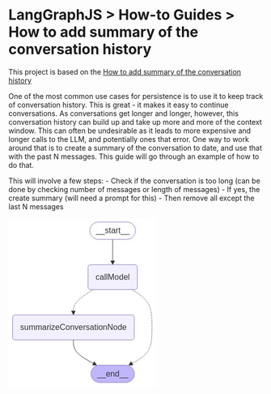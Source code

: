 # LangGraphJS > How-to Guides > How to add summary of the conversation history

This project is based on the [How to add summary of the conversation history](https://langchain-ai.github.io/langgraphjs/how-tos/add-summary-conversation-history/)

One of the most common use cases for persistence is to use it to keep track of conversation history. This is great - it makes it easy to continue conversations. As conversations get longer and longer, however, this conversation history can build up and take up more and more of the context window. This can often be undesirable as it leads to more expensive and longer calls to the LLM, and potentially ones that error. One way to work around that is to create a summary of the conversation to date, and use that with the past N messages. This guide will go through an example of how to do that.

This will involve a few steps: - Check if the conversation is too long (can be done by checking number of messages or length of messages) - If yes, the create summary (will need a prompt for this) - Then remove all except the last N messages

![Workflow](./diagram.png)
